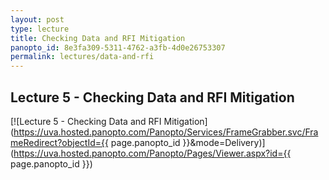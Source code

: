 ```yaml
--- 
layout: post
type: lecture
title: Checking Data and RFI Mitigation
panopto_id: 8e3fa309-5311-4762-a3fb-4d0e26753307
permalink: lectures/data-and-rfi
---
```


## Lecture 5 - Checking Data and RFI Mitigation
[![Lecture 5 - Checking Data and RFI Mitigation](https://uva.hosted.panopto.com/Panopto/Services/FrameGrabber.svc/FrameRedirect?objectId={{ page.panopto_id }}&mode=Delivery)](https://uva.hosted.panopto.com/Panopto/Pages/Viewer.aspx?id={{ page.panopto_id }})


